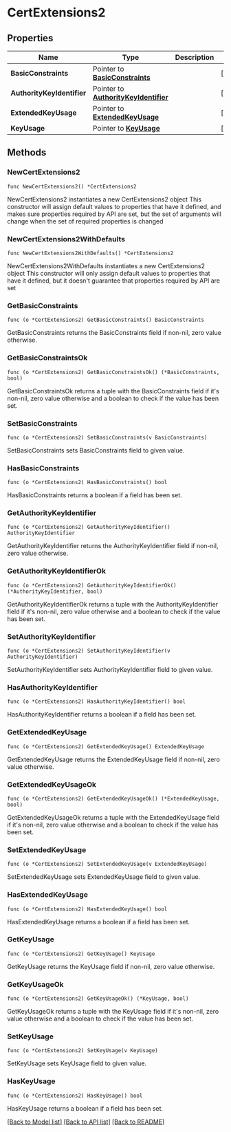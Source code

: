 # CertExtensions2

## Properties

Name | Type | Description | Notes
------------ | ------------- | ------------- | -------------
**BasicConstraints** | Pointer to [**BasicConstraints**](BasicConstraints.md) |  | [optional] 
**AuthorityKeyIdentifier** | Pointer to [**AuthorityKeyIdentifier**](AuthorityKeyIdentifier.md) |  | [optional] 
**ExtendedKeyUsage** | Pointer to [**ExtendedKeyUsage**](ExtendedKeyUsage.md) |  | [optional] 
**KeyUsage** | Pointer to [**KeyUsage**](KeyUsage.md) |  | [optional] 

## Methods

### NewCertExtensions2

`func NewCertExtensions2() *CertExtensions2`

NewCertExtensions2 instantiates a new CertExtensions2 object
This constructor will assign default values to properties that have it defined,
and makes sure properties required by API are set, but the set of arguments
will change when the set of required properties is changed

### NewCertExtensions2WithDefaults

`func NewCertExtensions2WithDefaults() *CertExtensions2`

NewCertExtensions2WithDefaults instantiates a new CertExtensions2 object
This constructor will only assign default values to properties that have it defined,
but it doesn't guarantee that properties required by API are set

### GetBasicConstraints

`func (o *CertExtensions2) GetBasicConstraints() BasicConstraints`

GetBasicConstraints returns the BasicConstraints field if non-nil, zero value otherwise.

### GetBasicConstraintsOk

`func (o *CertExtensions2) GetBasicConstraintsOk() (*BasicConstraints, bool)`

GetBasicConstraintsOk returns a tuple with the BasicConstraints field if it's non-nil, zero value otherwise
and a boolean to check if the value has been set.

### SetBasicConstraints

`func (o *CertExtensions2) SetBasicConstraints(v BasicConstraints)`

SetBasicConstraints sets BasicConstraints field to given value.

### HasBasicConstraints

`func (o *CertExtensions2) HasBasicConstraints() bool`

HasBasicConstraints returns a boolean if a field has been set.

### GetAuthorityKeyIdentifier

`func (o *CertExtensions2) GetAuthorityKeyIdentifier() AuthorityKeyIdentifier`

GetAuthorityKeyIdentifier returns the AuthorityKeyIdentifier field if non-nil, zero value otherwise.

### GetAuthorityKeyIdentifierOk

`func (o *CertExtensions2) GetAuthorityKeyIdentifierOk() (*AuthorityKeyIdentifier, bool)`

GetAuthorityKeyIdentifierOk returns a tuple with the AuthorityKeyIdentifier field if it's non-nil, zero value otherwise
and a boolean to check if the value has been set.

### SetAuthorityKeyIdentifier

`func (o *CertExtensions2) SetAuthorityKeyIdentifier(v AuthorityKeyIdentifier)`

SetAuthorityKeyIdentifier sets AuthorityKeyIdentifier field to given value.

### HasAuthorityKeyIdentifier

`func (o *CertExtensions2) HasAuthorityKeyIdentifier() bool`

HasAuthorityKeyIdentifier returns a boolean if a field has been set.

### GetExtendedKeyUsage

`func (o *CertExtensions2) GetExtendedKeyUsage() ExtendedKeyUsage`

GetExtendedKeyUsage returns the ExtendedKeyUsage field if non-nil, zero value otherwise.

### GetExtendedKeyUsageOk

`func (o *CertExtensions2) GetExtendedKeyUsageOk() (*ExtendedKeyUsage, bool)`

GetExtendedKeyUsageOk returns a tuple with the ExtendedKeyUsage field if it's non-nil, zero value otherwise
and a boolean to check if the value has been set.

### SetExtendedKeyUsage

`func (o *CertExtensions2) SetExtendedKeyUsage(v ExtendedKeyUsage)`

SetExtendedKeyUsage sets ExtendedKeyUsage field to given value.

### HasExtendedKeyUsage

`func (o *CertExtensions2) HasExtendedKeyUsage() bool`

HasExtendedKeyUsage returns a boolean if a field has been set.

### GetKeyUsage

`func (o *CertExtensions2) GetKeyUsage() KeyUsage`

GetKeyUsage returns the KeyUsage field if non-nil, zero value otherwise.

### GetKeyUsageOk

`func (o *CertExtensions2) GetKeyUsageOk() (*KeyUsage, bool)`

GetKeyUsageOk returns a tuple with the KeyUsage field if it's non-nil, zero value otherwise
and a boolean to check if the value has been set.

### SetKeyUsage

`func (o *CertExtensions2) SetKeyUsage(v KeyUsage)`

SetKeyUsage sets KeyUsage field to given value.

### HasKeyUsage

`func (o *CertExtensions2) HasKeyUsage() bool`

HasKeyUsage returns a boolean if a field has been set.


[[Back to Model list]](../README.md#documentation-for-models) [[Back to API list]](../README.md#documentation-for-api-endpoints) [[Back to README]](../README.md)


